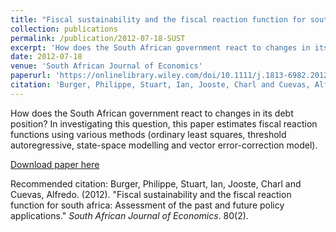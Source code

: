 ```yaml
---
title: "Fiscal sustainability and the fiscal reaction function for south africa: Assessment of the past and future policy applications"
collection: publications
permalink: /publication/2012-07-18-SUST
excerpt: 'How does the South African government react to changes in its debt position? In investigating this question, this paper estimates fiscal reaction functions using various methods (ordinary least squares, threshold autoregressive, state-space modelling and vector error-correction model).'
date: 2012-07-18
venue: 'South African Journal of Economics'
paperurl: 'https://onlinelibrary.wiley.com/doi/10.1111/j.1813-6982.2012.01321.x'
citation: 'Burger, Philippe, Stuart, Ian, Jooste, Charl and Cuevas, Alfredo. (2012). &quot;Fiscal sustainability and the fiscal reaction function for south africa: Assessment of the past and future policy applications.&quot; <i>South African Journal of Economics</i>. 80(2).'
---
```

How does the South African government react to changes in its debt position? In investigating this question, this paper estimates fiscal reaction functions using various methods (ordinary least squares, threshold autoregressive, state-space modelling and vector error-correction model).

[Download paper here](https://onlinelibrary.wiley.com/doi/10.1111/j.1813-6982.2012.01321.x)

Recommended citation: Burger, Philippe, Stuart, Ian, Jooste, Charl and Cuevas, Alfredo. (2012). "Fiscal sustainability and the fiscal reaction function for south africa: Assessment of the past and future policy applications." <i>South African Journal of Economics</i>. 80(2).